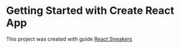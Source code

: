 # Getting Started with Create React App

This project was created with guide [React Sneakers](https://youtube.com/playlist?list=PL0FGkDGJQjJEos_0yVkbKjsQ9zGVy3dG7)
